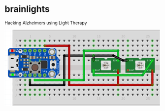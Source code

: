 # brainlights
Hacking Alzheimers using Light Therapy


<img src="Capto_Capture 2019-06-05_09-19-48_AM.png" />
